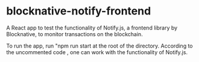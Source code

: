# blocknative-notify-frontend

A React app to test the functionality of Notify.js, a frontend library by Blocknative, to monitor transactions on the blockchain.

To run the app, run "npm run start at the root of the directory.
According to the uncommented code , one can work with the functionality of Notify.js.
